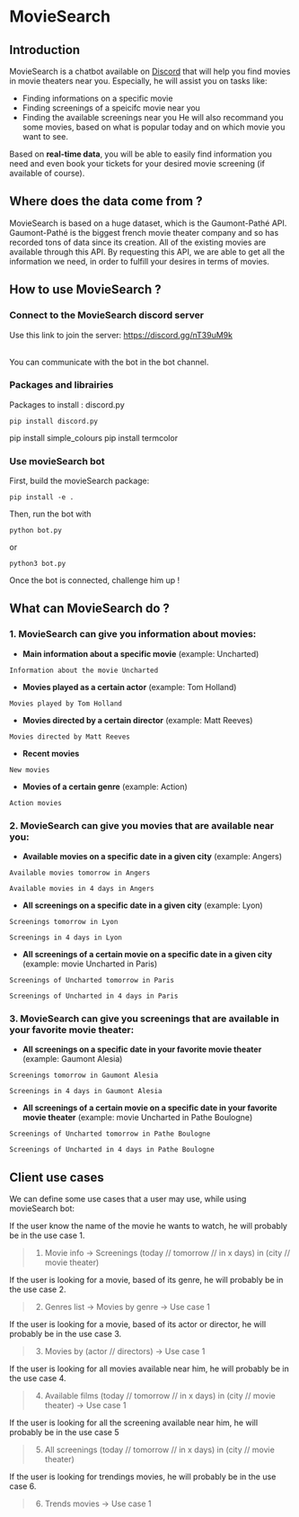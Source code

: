 # MovieSearch

## Introduction

MovieSearch is a chatbot available on [Discord](https://discord.com) that will help you find movies in movie theaters near you. Especially, he will assist you on tasks like:
- Finding informations on a specific movie
- Finding screenings of a speicifc movie near you
- Finding the available screenings near you
He will also recommand you some movies, based on what is popular today and on which movie you want to see.

Based on **real-time data**, you will be able to easily find information you need and even book your tickets for your desired movie screening (if available of course).


## Where does the data come from ?

MovieSearch is based on a huge dataset, which is the Gaumont-Pathé API. Gaumont-Pathé is the biggest french movie theater company and so has recorded tons of data since its creation. All of the existing movies are available through this API. By requesting this API, we are able to get all the information we need, in order to fulfill your desires in terms of movies.

## How to use MovieSearch ?
### Connect to the MovieSearch discord server

Use this link to join the server: https://discord.gg/nT39uM9k

<br>You can communicate with the bot in the bot channel. 


### Packages and librairies

Packages to install : discord.py
```
pip install discord.py
```
pip install simple_colours
pip install termcolor

### Use movieSearch bot

First, build the movieSearch package:
```
pip install -e .
```

Then, run the bot with
```
python bot.py
```
or
```
python3 bot.py
```

Once the bot is connected, challenge him up !


## What can MovieSearch do ? 
### 1. MovieSearch can give you information about movies:

- **Main information about a specific movie** (example: Uncharted)
```
Information about the movie Uncharted
```
- **Movies played as a certain actor** (example: Tom Holland)
```
Movies played by Tom Holland
```
- **Movies directed by a certain director** (example: Matt Reeves)
```
Movies directed by Matt Reeves
```
- **Recent movies**
```
New movies
```
- **Movies of a certain genre** (example: Action)
``` 
Action movies
```

### 2. MovieSearch can give you movies that are available near you:

- **Available movies on a specific date in a given city** (example: Angers)
```
Available movies tomorrow in Angers
```
```
Available movies in 4 days in Angers
```
- **All screenings on a specific date in a given city** (example: Lyon)
```
Screenings tomorrow in Lyon
```
```
Screenings in 4 days in Lyon
```
- **All screenings of a certain movie on a specific date in a given city** (example: movie Uncharted in Paris)
```
Screenings of Uncharted tomorrow in Paris
```
```
Screenings of Uncharted in 4 days in Paris
```

### 3. MovieSearch can give you screenings that are available in your favorite movie theater:

- **All screenings on a specific date in your favorite movie theater** (example: Gaumont Alesia)
```
Screenings tomorrow in Gaumont Alesia
```
```
Screenings in 4 days in Gaumont Alesia
```
- **All screenings of a certain movie on a specific date in your favorite movie theater** (example: movie Uncharted in Pathe Boulogne)
```
Screenings of Uncharted tomorrow in Pathe Boulogne
```
```
Screenings of Uncharted in 4 days in Pathe Boulogne
```


## Client use cases 

We can define some use cases that a user may use, while using movieSearch bot:

If the user know the name of the movie he wants to watch, he will probably be in the use case 1.
>   1) Movie info &rarr; Screenings (today // tomorrow // in x days) in (city // movie theater)

If the user is looking for a movie, based of its genre, he will probably be in the use case 2.
>   2) Genres list &rarr; Movies by genre &rarr; Use case 1

If the user is looking for a movie, based of its actor or director, he will probably be in the use case 3.
>   3) Movies by (actor // directors) &rarr; Use case 1

If the user is looking for all movies available near him, he will probably be in the use case 4.
>   4) Available films (today // tomorrow // in x days) in (city // movie theater) &rarr; Use case 1

If the user is looking for all the screening available near him, he will probably be in the use case 5
>   5) All screenings (today // tomorrow // in x days) in (city // movie theater)

If the user is looking for trendings movies, he will probably be in the use case 6.
>   6) Trends movies &rarr; Use case 1

